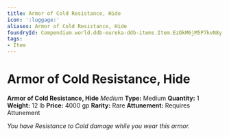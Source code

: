 ```yaml
---
title: Armor of Cold Resistance, Hide
icon: ':luggage:'
aliases: Armor of Cold Resistance, Hide
foundryId: Compendium.world.ddb-eureka-ddb-items.Item.EzDkM6jM5P7kvN8y
tags:
- Item
---
```


# Armor of Cold Resistance, Hide

**Armor of Cold Resistance, Hide**
_Medium_
**Type:** Medium
**Quantity:** 1
**Weight:** 12 lb
**Price:** 4000 gp
**Rarity:** Rare
**Attunement:** Requires Attunement

*You have Resistance to Cold damage while you wear this armor.*